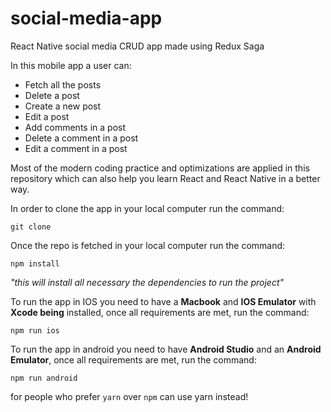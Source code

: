 # social-media-app
React Native social media CRUD app made using Redux Saga

In this mobile app a user can: 
- Fetch all the posts
- Delete a post
- Create a new post
- Edit a post
- Add comments in a post
- Delete a comment in a post
- Edit a comment in a post 

Most of the modern coding practice and optimizations are applied in this repository which can also help you learn React and React Native in a better way. 

In order to clone the app in your local computer run the command:
```
git clone
```

Once the repo is fetched in your local computer run the command: 
```
npm install 
```
*"this will install all necessary the dependencies to run the project"*

To run the app in IOS you need to have a **Macbook** and **IOS Emulator** with **Xcode being** installed, once all requirements are met, run the command: 
```
npm run ios
```

To run the app in android you need to have **Android Studio** and an **Android Emulator**, once all requirements are met, run the command: 
```
npm run android
```

for people who prefer `yarn` over `npm` can use yarn instead!
